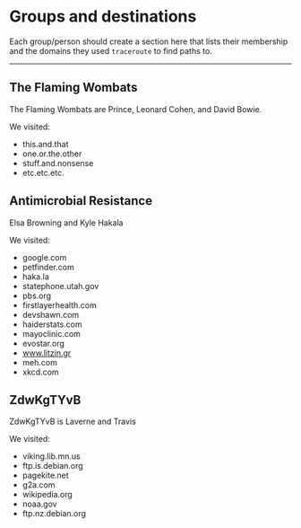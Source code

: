 # Groups and destinations

Each group/person should create a section here that lists their membership
and the domains they used `traceroute` to find paths to.

---

## The Flaming Wombats

The Flaming Wombats are Prince, Leonard Cohen, and David Bowie.

We visited:

* this.and.that
* one.or.the.other
* stuff.and.nonsense
* etc.etc.etc.

## Antimicrobial Resistance

Elsa Browning and Kyle Hakala

We visited:

* google.com
* petfinder.com
* haka.la
* statephone.utah.gov
* pbs.org
* firstlayerhealth.com
* devshawn.com
* haiderstats.com
* mayoclinic.com
* evostar.org
* www.litzin.gr
* meh.com
* xkcd.com

## ZdwKgTYvB

ZdwKgTYvB is Laverne and Travis

We visited:

* viking.lib.mn.us
* ftp.is.debian.org
* pagekite.net
* g2a.com
* wikipedia.org
* noaa.gov
* ftp.nz.debian.org
